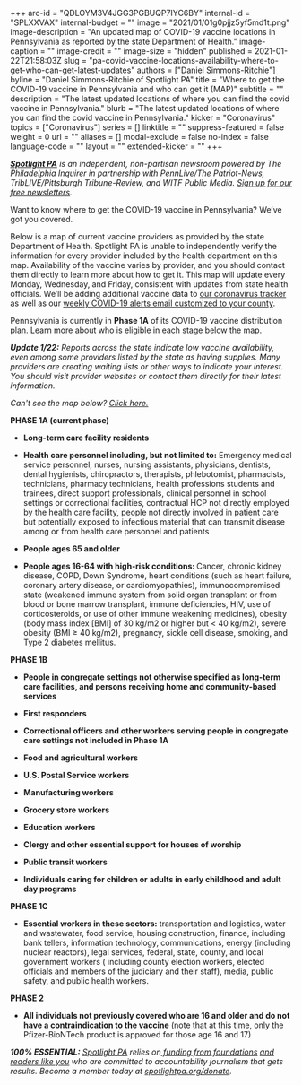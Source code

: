 +++
arc-id = "QDLOYM3V4JGG3PGBUQP7IYC6BY"
internal-id = "SPLXXVAX"
internal-budget = ""
image = "2021/01/01g0pjjz5yf5md1t.png"
image-description = "An updated map of COVID-19 vaccine locations in Pennsylvania as reported by the state Department of Health."
image-caption = ""
image-credit = ""
image-size = "hidden"
published = 2021-01-22T21:58:03Z
slug = "pa-covid-vaccine-locations-availability-where-to-get-who-can-get-latest-updates"
authors = ["Daniel Simmons-Ritchie"]
byline = "Daniel Simmons-Ritchie of Spotlight PA"
title = "Where to get the COVID-19 vaccine in Pennsylvania and who can get it (MAP)"
subtitle = ""
description = "The latest updated locations of where you can find the covid vaccine in Pennsylvania."
blurb = "The latest updated locations of where you can find the covid vaccine in Pennsylvania."
kicker = "Coronavirus"
topics = ["Coronavirus"]
series = []
linktitle = ""
suppress-featured = false
weight = 0
url = ""
aliases = []
modal-exclude = false
no-index = false
language-code = ""
layout = ""
extended-kicker = ""
+++

<a href="https://www.spotlightpa.org/"><i><b>Spotlight PA</b></i></a><i> is an independent, non-partisan newsroom powered by The Philadelphia Inquirer in partnership with PennLive/The Patriot-News, TribLIVE/Pittsburgh Tribune-Review, and WITF Public Media. </i><a href="https://www.spotlightpa.org/newsletters"><i>Sign up for our free newsletters</i></a><i>.</i>

Want to know where to get the COVID-19 vaccine in Pennsylvania? We’ve got you covered.

Below is a map of current vaccine providers as provided by the state Department of Health. Spotlight PA is unable to independently verify the information for every provider included by the health department on this map. Availability of the vaccine varies by provider, and you should contact them directly to learn more about how to get it. This map will update every Monday, Wednesday, and Friday, consistent with updates from state health officials. We’ll be adding additional vaccine data to <a href="https://www.spotlightpa.org/news/2020/03/pa-coronavirus-updates-cases-map-live-tracker/" target=_blank>our coronavirus tracker</a> as well as our <a href="https://www.spotlightpa.org/newsletters/" target=_blank>weekly COVID-19 alerts email customized to your county</a>.

Pennsylvania is currently in <b>Phase 1A</b> of its COVID-19 vaccine distribution plan. Learn more about who is eligible in each stage below the map.

<i><b>Update 1/22:</b></i><i> Reports across the state indicate low vaccine availability, even among some providers listed by the state as having supplies. Many providers are creating waiting lists or other ways to indicate your interest. You should visit provider websites or contact them directly for their latest information.</i>

<script src="https://www.spotlightpa.org/embed.js" async></script><div data-spl-embed-version="1" data-spl-src="https://www.spotlightpa.org/embeds/donate/"></div>

<i>Can't see the map below? <a href="https://interactives.data.spotlightpa.org/2020/vis-map-pa-vax-providers/">Click here.</a></i>

<div id="vis-map-pa-vax-providers--container"></div>
<script src="https://pym.nprapps.org/pym.v1.min.js"></script>
<script>new pym.Parent("vis-map-pa-vax-providers--container", "https://interactives.data.spotlightpa.org/2020/vis-map-pa-vax-providers/", {});</script>

<b>PHASE 1A (current phase)</b>

- <b>Long-term care facility residents</b>

- <b>Health care personnel including, but not limited to:</b> Emergency medical service personnel, nurses, nursing assistants, physicians, dentists, dental hygienists, chiropractors, therapists, phlebotomist, pharmacists, technicians, pharmacy technicians, health professions students and trainees, direct support professionals, clinical personnel in school settings or correctional facilities, contractual HCP not directly employed by the health care facility, people not directly involved in patient care but potentially exposed to infectious material that can transmit disease among or from health care personnel and patients

- <b>People ages 65 and older</b>

- <b>People ages 16-64 with high-risk conditions: </b>Cancer, chronic kidney disease, COPD, Down Syndrome, heart conditions (such as heart failure, coronary artery disease, or cardiomyopathies), immunocompromised state (weakened immune system from solid organ transplant or from blood or bone marrow transplant, immune deficiencies, HIV, use of corticosteroids, or use of other immune weakening medicines), obesity (body mass index [BMI] of 30 kg/m2 or higher but &lt; 40 kg/m2), severe obesity (BMI ≥ 40 kg/m2), pregnancy, sickle cell disease, smoking, and Type 2 diabetes mellitus.

<b>PHASE 1B</b>

- <b>People in congregate settings not otherwise specified as long-term care facilities, and persons receiving home and community-based services</b>

- <b>First responders</b>

- <b>Correctional officers and other workers serving people in congregate care settings not included in Phase 1A</b>

- <b>Food and agricultural workers</b>

- <b>U.S. Postal Service workers</b>

- <b>Manufacturing workers</b>

- <b>Grocery store workers</b>

- <b>Education workers</b>

- <b>Clergy and other essential support for houses of worship</b>

- <b>Public transit workers</b>

- <b>Individuals caring for children or adults in early childhood and adult day programs</b>

<b>PHASE 1C</b>

- <b>Essential workers in these sectors:</b> transportation and logistics, water and wastewater, food service, housing construction, finance, including bank tellers, information technology, communications, energy (including nuclear reactors), legal services, federal, state, county, and local government workers ( including county election workers, elected officials and members of the judiciary and their staff), media, public safety, and public health workers.

<b>PHASE 2</b>

- <b>All individuals not previously covered who are 16 and older and do not have a contraindication to the vaccine</b> (note that at this time, only the Pfizer-BioNTech product is approved for those age 16 and 17)

<i><b>100% ESSENTIAL:</b></i><i> </i><a href="https://www.spotlightpa.org/"><i>Spotlight PA</i></a><i> relies on</i><a href="https://www.spotlightpa.org/support"><i> funding from foundations</i></a><i> </i><a href="https://www.spotlightpa.org/support"><i>and readers like you</i></a><i> who are committed to accountability journalism that gets results. Become a member today at </i><a href="http://checkout.fundjournalism.org/memberform?org_id=spotlightpa&campaign=701f4000000TVuIAAW"><i>spotlightpa.org/donate</i></a><i>.</i>
